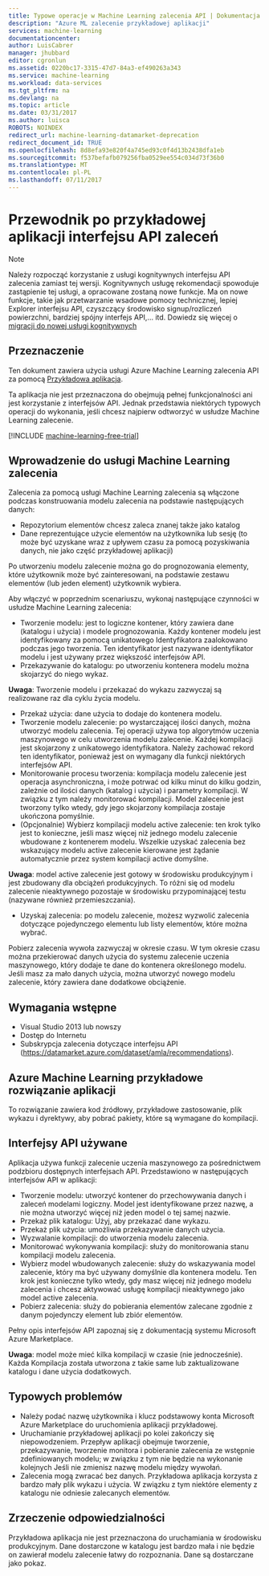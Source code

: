 ```yaml
---
title: Typowe operacje w Machine Learning zalecenia API | Dokumentacja firmy Microsoft
description: "Azure ML zalecenie przykładowej aplikacji"
services: machine-learning
documentationcenter: 
author: LuisCabrer
manager: jhubbard
editor: cgronlun
ms.assetid: 0220bc17-3315-47d7-84a3-ef490263a343
ms.service: machine-learning
ms.workload: data-services
ms.tgt_pltfrm: na
ms.devlang: na
ms.topic: article
ms.date: 03/31/2017
ms.author: luisca
ROBOTS: NOINDEX
redirect_url: machine-learning-datamarket-deprecation
redirect_document_id: TRUE
ms.openlocfilehash: 8d8efa93e820f4a745ed93c0f4d13b2438dfa1eb
ms.sourcegitcommit: f537befafb079256fba0529ee554c034d73f36b0
ms.translationtype: MT
ms.contentlocale: pl-PL
ms.lasthandoff: 07/11/2017
---
```

# <a name="recommendations-api-sample-application-walkthrough"></a>Przewodnik po przykładowej aplikacji interfejsu API zaleceń
> [!NOTE]
> Należy rozpocząć korzystanie z usługi kognitywnych interfejsu API zalecenia zamiast tej wersji. Kognitywnych usługę rekomendacji spowoduje zastąpienie tej usługi, a opracowane zostaną nowe funkcje. Ma on nowe funkcje, takie jak przetwarzanie wsadowe pomocy technicznej, lepiej Explorer interfejsu API, czyszczący środowisko signup/rozliczeń powierzchni, bardziej spójny interfejs API,... itd.
> Dowiedz się więcej o [migracji do nowej usługi kognitywnych](http://aka.ms/recomigrate)
> 
> 

## <a name="purpose"></a>Przeznaczenie
Ten dokument zawiera użycia usługi Azure Machine Learning zalecenia API za pomocą [Przykładowa aplikacja](https://code.msdn.microsoft.com/Recommendations-144df403).

Ta aplikacja nie jest przeznaczona do obejmują pełnej funkcjonalności ani jest korzystanie z interfejsów API. Jednak przedstawia niektórych typowych operacji do wykonania, jeśli chcesz najpierw odtworzyć w usłudze Machine Learning zalecenie. 

[!INCLUDE [machine-learning-free-trial](../../includes/machine-learning-free-trial.md)]

## <a name="introduction-to-machine-learning-recommendation-service"></a>Wprowadzenie do usługi Machine Learning zalecenia
Zalecenia za pomocą usługi Machine Learning zalecenia są włączone podczas konstruowania modelu zalecenia na podstawie następujących danych:

* Repozytorium elementów chcesz zaleca znanej także jako katalog
* Dane reprezentujące użycie elementów na użytkownika lub sesję (to może być uzyskane wraz z upływem czasu za pomocą pozyskiwania danych, nie jako część przykładowej aplikacji)

Po utworzeniu modelu zalecenie można go do prognozowania elementy, które użytkownik może być zainteresowani, na podstawie zestawu elementów (lub jeden element) użytkownik wybiera.

Aby włączyć w poprzednim scenariuszu, wykonaj następujące czynności w usłudze Machine Learning zalecenia:

* Tworzenie modelu: jest to logiczne kontener, który zawiera dane (katalogu i użycia) i modele prognozowania. Każdy kontener modelu jest identyfikowany za pomocą unikatowego Identyfikatora zaalokowano podczas jego tworzenia. Ten identyfikator jest nazywane identyfikator modelu i jest używany przez większość interfejsów API. 
* Przekazywanie do katalogu: po utworzeniu kontenera modelu można skojarzyć do niego wykaz.

**Uwaga**: Tworzenie modelu i przekazać do wykazu zazwyczaj są realizowane raz dla cyklu życia modelu.

* Przekaż użycia: dane użycia to dodaje do kontenera modelu.
* Tworzenie modelu zalecenie: po wystarczającej ilości danych, można utworzyć modelu zalecenia. Tej operacji używa top algorytmów uczenia maszynowego w celu utworzenia modelu zalecenie. Każdej kompilacji jest skojarzony z unikatowego identyfikatora. Należy zachować rekord ten identyfikator, ponieważ jest on wymagany dla funkcji niektórych interfejsów API.
* Monitorowanie procesu tworzenia: kompilacja modelu zalecenie jest operacja asynchroniczna, i może potrwać od kilku minut do kilku godzin, zależnie od ilości danych (katalog i użycia) i parametry kompilacji. W związku z tym należy monitorować kompilacji. Model zalecenie jest tworzony tylko wtedy, gdy jego skojarzony kompilacja zostaje ukończona pomyślnie.
* (Opcjonalnie) Wybierz kompilacji modelu active zalecenie: ten krok tylko jest to konieczne, jeśli masz więcej niż jednego modelu zalecenie wbudowane z kontenerem modelu. Wszelkie uzyskać zalecenia bez wskazujący modelu active zalecenie kierowane jest żądanie automatycznie przez system kompilacji active domyślne. 

**Uwaga**: model active zalecenie jest gotowy w środowisku produkcyjnym i jest zbudowany dla obciążeń produkcyjnych. To różni się od modelu zalecenie nieaktywnego pozostaje w środowisku przypominającej testu (nazywane również przemieszczania).

* Uzyskaj zalecenia: po modelu zalecenie, możesz wyzwolić zalecenia dotyczące pojedynczego elementu lub listy elementów, które można wybrać. 

Pobierz zalecenia wywoła zazwyczaj w okresie czasu. W tym okresie czasu można przekierować danych użycia do systemu zalecenie uczenia maszynowego, który dodaje te dane do kontenera określonego modelu. Jeśli masz za mało danych użycia, można utworzyć nowego modelu zalecenie, który zawiera dane dodatkowe obciążenie. 

## <a name="prerequisites"></a>Wymagania wstępne
* Visual Studio 2013 lub nowszy
* Dostęp do Internetu 
* Subskrypcja zalecenia dotyczące interfejsu API (https://datamarket.azure.com/dataset/amla/recommendations).

## <a name="azure-machine-learning-sample-app-solution"></a>Azure Machine Learning przykładowe rozwiązanie aplikacji
To rozwiązanie zawiera kod źródłowy, przykładowe zastosowanie, plik wykazu i dyrektywy, aby pobrać pakiety, które są wymagane do kompilacji.

## <a name="the-apis-used"></a>Interfejsy API używane
Aplikacja używa funkcji zalecenie uczenia maszynowego za pośrednictwem podzbioru dostępnych interfejsach API. Przedstawiono w następujących interfejsów API w aplikacji:

* Tworzenie modelu: utworzyć kontener do przechowywania danych i zaleceń modelami logiczny. Model jest identyfikowane przez nazwę, a nie można utworzyć więcej niż jeden model o tej samej nazwie.
* Przekaż plik katalogu: Użyj, aby przekazać dane wykazu.
* Przekaż plik użycia: umożliwia przekazywanie danych użycia.
* Wyzwalanie kompilacji: do utworzenia modelu zalecenia.
* Monitorować wykonywania kompilacji: służy do monitorowania stanu kompilacji modelu zalecenia.
* Wybierz model wbudowanych zalecenie: służy do wskazywania model zalecenie, który ma być używany domyślnie dla kontenera modelu. Ten krok jest konieczne tylko wtedy, gdy masz więcej niż jednego modelu zalecenia i chcesz aktywować usługę kompilacji nieaktywnego jako model active zalecenia.
* Pobierz zalecenia: służy do pobierania elementów zalecane zgodnie z danym pojedynczy element lub zbiór elementów. 

Pełny opis interfejsów API zapoznaj się z dokumentacją systemu Microsoft Azure Marketplace. 

**Uwaga**: model może mieć kilka kompilacji w czasie (nie jednocześnie). Każda Kompilacja została utworzona z takie same lub zaktualizowane katalogu i dane użycia dodatkowych.

## <a name="common-pitfalls"></a>Typowych problemów
* Należy podać nazwę użytkownika i klucz podstawowy konta Microsoft Azure Marketplace do uruchomienia aplikacji przykładowej.
* Uruchamianie przykładowej aplikacji po kolei zakończy się niepowodzeniem. Przepływ aplikacji obejmuje tworzenie, przekazywanie, tworzenie monitora i pobieranie zalecenia ze wstępnie zdefiniowanych modelu; w związku z tym nie będzie na wykonanie kolejnych Jeśli nie zmienisz nazwę modelu między wywołań.
* Zalecenia mogą zwracać bez danych. Przykładowa aplikacja korzysta z bardzo mały plik wykazu i użycia. W związku z tym niektóre elementy z katalogu nie odniesie zalecanych elementów.

## <a name="disclaimer"></a>Zrzeczenie odpowiedzialności
Przykładowa aplikacja nie jest przeznaczona do uruchamiania w środowisku produkcyjnym. Dane dostarczone w katalogu jest bardzo mała i nie będzie on zawierał modelu zalecenie łatwy do rozpoznania. Dane są dostarczane jako pokaz. 

